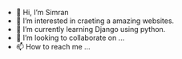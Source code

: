 - 👋 Hi, I’m Simran
- 👀 I’m interested in craeting a amazing websites.
- 🌱 I’m currently learning Django using python.
- 💞️ I’m looking to collaborate on ...
- 📫 How to reach me ...

<!---
simran1001/simran1001 is a ✨ special ✨ repository because its `README.md` (this file) appears on your GitHub profile.
You can click the Preview link to take a look at your changes.
--->
